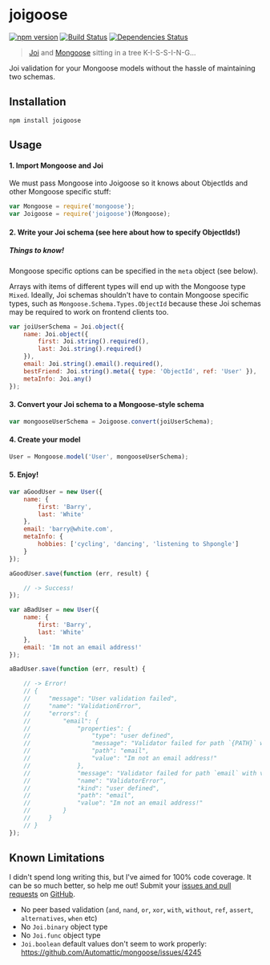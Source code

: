 # joigoose

[![npm version](http://img.shields.io/npm/v/joigoose.svg)](https://npmjs.org/package/joigoose)
[![Build Status](https://travis-ci.org/yoitsro/joigoose.svg)](https://travis-ci.org/yoitsro/joigoose)
[![Dependencies Status](https://david-dm.org/yoitsro/joigoose.svg)](https://david-dm.org/yoitsro/joigoose)

> [Joi](https://github.com/hapijs/joi) and [Mongoose](http://mongoosejs.com/) sitting in a tree K-I-S-S-I-N-G...


Joi validation for your Mongoose models without the hassle of maintaining two schemas.

## Installation

```
npm install joigoose
```

## Usage

#### 1. Import Mongoose and Joi
We must pass Mongoose into Joigoose so it knows about ObjectIds and other Mongoose specific stuff:
```javascript
var Mongoose = require('mongoose');
var Joigoose = require('joigoose')(Mongoose);
```

#### 2. Write your Joi schema (see here about how to specify ObjectIds!)

##### Things to know!
Mongoose specific options can be specified in the `meta` object (see below).

Arrays with items of different types will end up with the Mongoose type `Mixed`.
Ideally, Joi schemas shouldn't have to contain Mongoose specific types, such as `Mongoose.Schema.Types.ObjectId` because these Joi schemas may be required to work on frontend clients too.

```javascript
var joiUserSchema = Joi.object({
    name: Joi.object({
        first: Joi.string().required(),
        last: Joi.string().required()
    }),
    email: Joi.string().email().required(),
    bestFriend: Joi.string().meta({ type: 'ObjectId', ref: 'User' }),
    metaInfo: Joi.any()
});
```

#### 3. Convert your Joi schema to a Mongoose-style schema
```javascript
var mongooseUserSchema = Joigoose.convert(joiUserSchema);
```

#### 4. Create your model
```javascript
User = Mongoose.model('User', mongooseUserSchema);
```
#### 5. Enjoy!
```javascript
var aGoodUser = new User({
    name: {
        first: 'Barry',
        last: 'White'
    },
    email: 'barry@white.com',
    metaInfo: {
        hobbies: ['cycling', 'dancing', 'listening to Shpongle']
    }
});

aGoodUser.save(function (err, result) {

    // -> Success!
});

var aBadUser = new User({
    name: {
        first: 'Barry',
        last: 'White'
    },
    email: 'Im not an email address!'
});

aBadUser.save(function (err, result) {

    // -> Error!
    // {
    //     "message": "User validation failed",
    //     "name": "ValidationError",
    //     "errors": {
    //         "email": {
    //             "properties": {
    //                 "type": "user defined",
    //                 "message": "Validator failed for path `{PATH}` with value `{VALUE}`",
    //                 "path": "email",
    //                 "value": "Im not an email address!"
    //             },
    //             "message": "Validator failed for path `email` with value `Im not an email address!`",
    //             "name": "ValidatorError",
    //             "kind": "user defined",
    //             "path": "email",
    //             "value": "Im not an email address!"
    //         }
    //     }
    // }
});
```

## Known Limitations
I didn't spend long writing this, but I've aimed for 100% code coverage. It can be so much better, so help me out!
Submit your [issues and pull requests](https://github.com/yoitsro/joigoose/issues) on [GitHub](https://github.com/yoitsro/joigoose).

 - No peer based validation (`and`, `nand`, `or`, `xor`, `with`, `without`, `ref`, `assert`, `alternatives`, `when` etc)
 - No `Joi.binary` object type
 - No `Joi.func` object type
 - `Joi.boolean` default values don't seem to work properly: https://github.com/Automattic/mongoose/issues/4245
